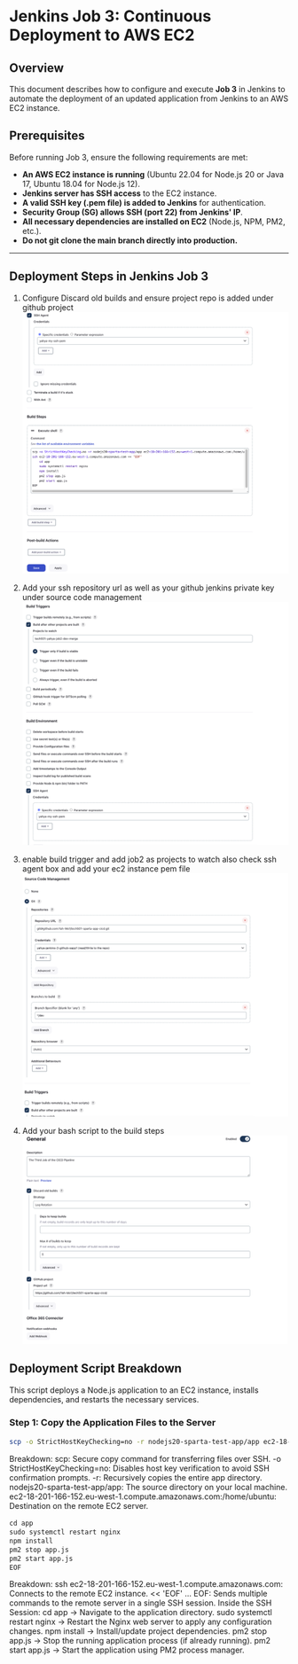 # **Jenkins Job 3: Continuous Deployment to AWS EC2**

## **Overview**

This document describes how to configure and execute **Job 3** in Jenkins to automate the deployment of an updated application from Jenkins to an AWS EC2 instance.

## **Prerequisites**

Before running Job 3, ensure the following requirements are met:

- **An AWS EC2 instance is running** (Ubuntu 22.04 for Node.js 20 or Java 17, Ubuntu 18.04 for Node.js 12).
- **Jenkins server has SSH access** to the EC2 instance.
- **A valid SSH key (.pem file) is added to Jenkins** for authentication.
- **Security Group (SG) allows SSH (port 22) from Jenkins' IP**.
- **All necessary dependencies are installed on EC2** (Node.js, NPM, PM2, etc.).
- **Do not git clone the main branch directly into production.**

---

## **Deployment Steps in Jenkins Job 3**

1. Configure Discard old builds and ensure project repo is added under github project
   ![alt text](<Screenshot 2025-02-10 at 15.58.38.png>)

2. Add your ssh repository url as well as your github jenkins private key under source code management
   ![alt text](<Screenshot 2025-02-10 at 15.58.25.png>)

3. enable build trigger and add job2 as projects to watch
   also check ssh agent box and add your ec2 instance pem file
   ![alt text](<Screenshot 2025-02-10 at 15.58.16.png>)

4. Add your bash script to the build steps
   ![alt text](<Screenshot 2025-02-10 at 15.58.08.png>)

## Deployment Script Breakdown

This script deploys a Node.js application to an EC2 instance, installs dependencies, and restarts the necessary services.

### Step 1: Copy the Application Files to the Server

```sh
scp -o StrictHostKeyChecking=no -r nodejs20-sparta-test-app/app ec2-18-201-166-152.eu-west-1.compute.amazonaws.com:/home/ubuntu
```

Breakdown:
scp: Secure copy command for transferring files over SSH.
-o StrictHostKeyChecking=no: Disables host key verification to avoid SSH confirmation prompts.
-r: Recursively copies the entire app directory.
nodejs20-sparta-test-app/app: The source directory on your local machine.
ec2-18-201-166-152.eu-west-1.compute.amazonaws.com:/home/ubuntu: Destination on the remote EC2 server.

```ssh ec2-18-201-166-152.eu-west-1.compute.amazonaws.com << 'EOF'
cd app
sudo systemctl restart nginx
npm install
pm2 stop app.js
pm2 start app.js
EOF
```

Breakdown:
ssh ec2-18-201-166-152.eu-west-1.compute.amazonaws.com: Connects to the remote EC2 instance.
<< 'EOF' ... EOF: Sends multiple commands to the remote server in a single SSH session.
Inside the SSH Session:
cd app → Navigate to the application directory.
sudo systemctl restart nginx → Restart the Nginx web server to apply any configuration changes.
npm install → Install/update project dependencies.
pm2 stop app.js → Stop the running application process (if already running).
pm2 start app.js → Start the application using PM2 process manager.
